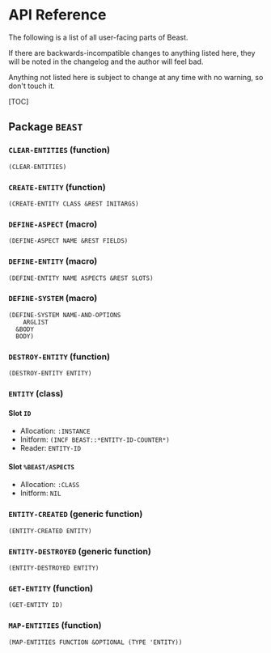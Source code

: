 # API Reference

The following is a list of all user-facing parts of Beast.

If there are backwards-incompatible changes to anything listed here, they will
be noted in the changelog and the author will feel bad.

Anything not listed here is subject to change at any time with no warning, so
don't touch it.

[TOC]

## Package `BEAST`

### `CLEAR-ENTITIES` (function)

    (CLEAR-ENTITIES)

### `CREATE-ENTITY` (function)

    (CREATE-ENTITY CLASS &REST INITARGS)

### `DEFINE-ASPECT` (macro)

    (DEFINE-ASPECT NAME &REST FIELDS)

### `DEFINE-ENTITY` (macro)

    (DEFINE-ENTITY NAME ASPECTS &REST SLOTS)

### `DEFINE-SYSTEM` (macro)

    (DEFINE-SYSTEM NAME-AND-OPTIONS
        ARGLIST
      &BODY
      BODY)

### `DESTROY-ENTITY` (function)

    (DESTROY-ENTITY ENTITY)

### `ENTITY` (class)

#### Slot `ID`

* Allocation: `:INSTANCE`
* Initform: `(INCF BEAST::*ENTITY-ID-COUNTER*)`
* Reader: `ENTITY-ID`

#### Slot `%BEAST/ASPECTS`

* Allocation: `:CLASS`
* Initform: `NIL`

### `ENTITY-CREATED` (generic function)

    (ENTITY-CREATED ENTITY)

### `ENTITY-DESTROYED` (generic function)

    (ENTITY-DESTROYED ENTITY)

### `GET-ENTITY` (function)

    (GET-ENTITY ID)

### `MAP-ENTITIES` (function)

    (MAP-ENTITIES FUNCTION &OPTIONAL (TYPE 'ENTITY))


